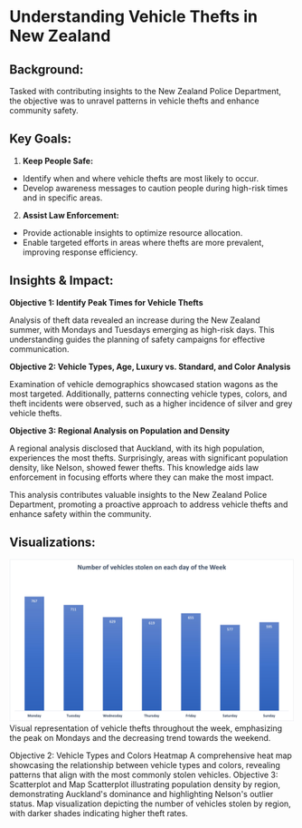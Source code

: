 # Understanding Vehicle Thefts in New Zealand

## Background: 
Tasked with contributing insights to the New Zealand Police Department, the objective was to unravel patterns in vehicle thefts and enhance community safety.

## Key Goals: 
1. **Keep People Safe:**
- Identify when and where vehicle thefts are most likely to occur.
- Develop awareness messages to caution people during high-risk times and in specific areas.

2. **Assist Law Enforcement:**
- Provide actionable insights to optimize resource allocation.
- Enable targeted efforts in areas where thefts are more prevalent, improving response efficiency.

## Insights & Impact:
**Objective 1: Identify Peak Times for Vehicle Thefts** 

Analysis of theft data revealed an increase during the New Zealand summer, with Mondays and Tuesdays emerging as high-risk days. This understanding guides the planning of safety campaigns for effective communication.

**Objective 2: Vehicle Types, Age, Luxury vs. Standard, and Color Analysis**

Examination of vehicle demographics showcased station wagons as the most targeted. Additionally, patterns connecting vehicle types, colors, and theft incidents were observed, such as a higher incidence of silver and grey vehicle thefts.

**Objective 3: Regional Analysis on Population and Density**

A regional analysis disclosed that Auckland, with its high population, experiences the most thefts. Surprisingly, areas with significant population density, like Nelson, showed fewer thefts. This knowledge aids law enforcement in focusing efforts where they can make the most impact.

This analysis contributes valuable insights to the New Zealand Police Department, promoting a proactive approach to address vehicle thefts and enhance safety within the community.

## Visualizations: 
![image](https://github.com/anmolvir-kaur/MotorVehicleTheftsAnalysis/blob/main/bar%20chart.jpg)
Visual representation of vehicle thefts throughout the week, emphasizing the peak on Mondays and the decreasing trend towards the weekend.

Objective 2: Vehicle Types and Colors Heatmap
A comprehensive heat map showcasing the relationship between vehicle types and colors, revealing patterns that align with the most commonly stolen vehicles.
Objective 3: Scatterplot and Map
Scatterplot illustrating population density by region, demonstrating Auckland's dominance and highlighting Nelson's outlier status.
Map visualization depicting the number of vehicles stolen by region, with darker shades indicating higher theft rates.
